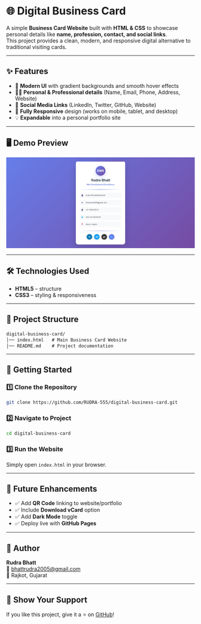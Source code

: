 # 🌐 Digital Business Card

A simple **Business Card Website** built with **HTML & CSS** to showcase personal details like **name, profession, contact, and social links**.  
This project provides a clean, modern, and responsive digital alternative to traditional visiting cards.

---

## ✨ Features
- 🎨 **Modern UI** with gradient backgrounds and smooth hover effects  
- 🧑‍💼 **Personal & Professional details** (Name, Email, Phone, Address, Website)  
- 🔗 **Social Media Links** (LinkedIn, Twitter, GitHub, Website)  
- 📱 **Fully Responsive** design (works on mobile, tablet, and desktop)  
- 💡 **Expandable** into a personal portfolio site  

---

## 🖥️ Demo Preview
![Business Card Screenshot](./image.png)

---

## 🛠️ Technologies Used
- **HTML5** – structure  
- **CSS3** – styling & responsiveness  

---

## 📂 Project Structure
```
digital-business-card/
│── index.html   # Main Business Card Website
│── README.md    # Project documentation
```

---

## 🚀 Getting Started

### 1️⃣ Clone the Repository
```bash
git clone https://github.com/RUDRA-555/digital-business-card.git
```

### 2️⃣ Navigate to Project
```bash
cd digital-business-card
```

### 3️⃣ Run the Website
Simply open `index.html` in your browser.

---

## 📌 Future Enhancements
- ✅ Add **QR Code** linking to website/portfolio  
- ✅ Include **Download vCard** option  
- ✅ Add **Dark Mode** toggle  
- ✅ Deploy live with **GitHub Pages**  

---

## 👤 Author
**Rudra Bhatt**  
📧 [bhattrudra2005@gmail.com](mailto:bhattrudra2005@gmail.com)  
📍 Rajkot, Gujarat  

---

## 🌟 Show Your Support
If you like this project, give it a ⭐ on [GitHub](https://github.com/RUDRA-555/digital-business-card)!

